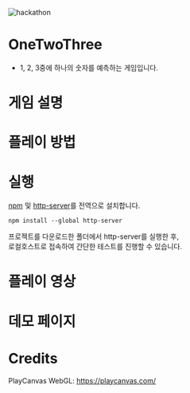 ![hackathon](https://user-images.githubusercontent.com/109493423/196602490-c73a44f0-16f8-4321-9538-244b3e6fc09d.png)

# OneTwoThree
- 1, 2, 3중에 하나의 숫자를 예측하는 게임입니다.

# 게임 설명


# 플레이 방법


# 실행
[npm](https://www.npmjs.com) 및 [http-server](https://www.npmjs.com/package/http-server)를 전역으로 설치합니다.
```
npm install --global http-server
```

프로젝트를 다운로드한 폴더에서 http-server를 실행한 후,   
로컬호스트로 접속하여 간단한 테스트를 진행할 수 있습니다.

# 플레이 영상


# 데모 페이지


# Credits
PlayCanvas WebGL: https://playcanvas.com/